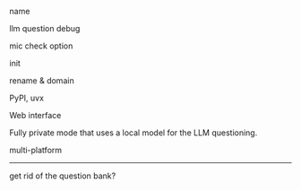 name

llm question debug

mic check option

init

rename & domain

PyPI, uvx

Web interface

Fully private mode that uses a local model for the LLM questioning.

multi-platform

----

get rid of the question bank?

